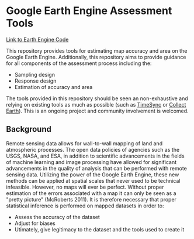 # Google Earth Engine Assessment Tools

[Link to Earth Engine Code](https://code.earthengine.google.com/?accept_repo=users/bullocke/assessment-tools)

This repository provides tools for estimating map accuracy and area on the Google Earth Engine. Additionally, this repository aims to provide guidance for all components of the assessment process including the:

- Sampling design
- Response design
- Estimation of accuracy and area 

The tools provided in this repository should be seen an non-exhaustive and relying on existing tools as much as possible (such as [TimeSync](http://timesync.forestry.oregonstate.edu/) or [Collect Earth](http://www.openforis.org/tools/collect-earth.html)). This is an ongoing project and community involvement is welcomed. 

## Background
Remote sensing data allows for wall-to-wall mapping of land and atmospheric processes. The open data policies of agencies such as the USGS, NASA, and ESA, in addition to scientific advancements in the fields of machine learning and image processing have allowed for significant advancements in the quality of analysis that can be performed with remote sensing data. Utilizing the power of the Google Earth Engine, these new methods can be applied at spatial scales that never used to be technical infeasible. However, no maps will ever be perfect. Without proper estimation of the errors associated with a map it can only be seen as a "pretty picture" (McRoberts 2011). It is therefore necessary that proper statistical inference is performed on mapped datasets in order to:

- Assess the accuracy of the dataset
- Adjust for biases
- Utimately, give legitimacy to the dataset and the tools used to create it

   

